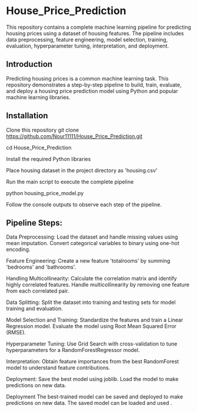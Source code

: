# House_Price_Prediction
This repository contains a complete machine learning pipeline for predicting housing prices using a dataset of housing features. 
The pipeline includes data preprocessing, feature engineering, model selection, training, evaluation, hyperparameter tuning, interpretation, and deployment.


## Introduction

Predicting housing prices is a common machine learning task. 
This repository demonstrates a step-by-step pipeline to build, train, evaluate, and deploy a housing price prediction model using Python and popular machine learning libraries.

## Installation

   Clone this repository
   git clone https://github.com/Nour11111/House_Price_Prediction.git
   
   cd House_Price_Prediction
   
   Install the required Python libraries
   
   Place  housing dataset in the project directory as 'housing.csv'
   
   Run the main script to execute the complete pipeline
   
   python housing_price_model.py
   
   
Follow the console outputs to observe each step of the pipeline.

## Pipeline Steps:
Data Preprocessing: Load the dataset and handle missing values using mean imputation. Convert categorical variables to binary using one-hot encoding.

Feature Engineering: Create a new feature 'totalrooms' by summing 'bedrooms' and 'bathrooms'.

Handling Multicollinearity: Calculate the correlation matrix and identify highly correlated features. Handle multicollinearity by removing one feature from each correlated pair.

Data Splitting: Split the dataset into training and testing sets for model training and evaluation.

Model Selection and Training: Standardize the features and train a Linear Regression model. Evaluate the model using Root Mean Squared Error (RMSE).

Hyperparameter Tuning: Use Grid Search with cross-validation to tune hyperparameters for a RandomForestRegressor model.

Interpretation: Obtain feature importances from the best RandomForest model to understand feature contributions.

Deployment: Save the best model using joblib. Load the model to make predictions on new data.

Deployment
The best-trained model can be saved and deployed to make predictions on new data. The saved model can be loaded and used .

